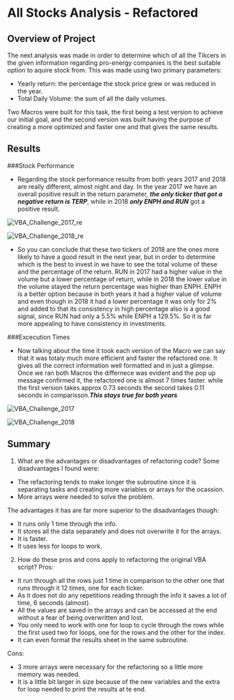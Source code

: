 # All Stocks Analysis - Refactored

## Overview of Project

The next analysis was made in order to determine which of all the Tikcers in the given information regarding pro-energy companies is the best suitable option to aquire stock from. This was made using two primary parameters:
- Yearly return: the percentage the stock price grew or was reduced in the year. 
- Total Daily Volume: the sum of all the daily volumes.

Two Macros were built for this task, the first being a test version to achieve our initial goal, and the second version was built having the purpose of creating a more optimized and faster one and that gives the same results.  

## Results

###Stock Performance
- Regarding the stock performance results from both years 2017 and 2018 are really different, almost night and day. In the year 2017 we have an overall positive result in the return parameter, ***the only ticker that got a negative return is TERP***, while in 2018 ***only ENPH and RUN*** got a positive result. 


![VBA_Challenge_2017_re](https://user-images.githubusercontent.com/110573146/194690778-40df423b-9a00-4d1b-a12f-ed29f325091a.png)


![VBA_Challenge_2018_re](https://user-images.githubusercontent.com/110573146/194690787-69277f5f-eaf9-409b-a887-3dc354e0bd0f.png)


- So you can conclude that these two tickers of 2018 are the ones more likely to have a good result in the next year, but in order to determine which is the best to invest in we have to see the total volume of these and the percentage of the return. RUN in 2017 had a higher value in the volume but a lower percentage of return, while in 2018 the lower value in the volume stayed the return percentage was higher than ENPH. ENPH is a better option because in both years it had a higher value of volume and even though in 2018 it had a lower percentage it was only for 2% and added to that its consistency in high percentage also is a good signal, since RUN had only a 5.5% while ENPH a 129.5%. So it is far more appealing to have consistency in investments.

###Excecution Times
- Now talking about the time it took each version of the Macro we can say that it was totaly much more efficient and faster the refactored one. It gives all the correct information well formatted and in just a glimpse. Once we ran both Macros the differnece was evident and the pop up message confirmed it, the refactored one is almost 7 times faster. while the first version takes approx 0.73 seconds the second takes 0.11 seconds in comparisson.***This stays true for both years***


![VBA_Challenge_2017](https://user-images.githubusercontent.com/110573146/194691069-4eac8a74-da96-4a8a-8e7b-a03133eecf76.png)


![VBA_Challenge_2018](https://user-images.githubusercontent.com/110573146/194691073-3e0596a7-5675-4085-b6b3-09813b545593.png)


## Summary
1. What are the advantages or disadvantages of refactoring code?
Some disadvantages I found were:
- The refactoring tends to make longer the subroutine since it is separating tasks and creating more variables or arrays for the ocassion.
- More arrays were needed to solve the problem. 

The advantages it has are far more superior to the disadvantages though:
- It runs only 1 time through the info.
- It stores all the data separately and does not overwrite it for the arrays.
- It is faster.
- It uses less for loops to work.

2. How do these pros and cons apply to refactoring the original VBA script?
Pros:
- It run through all the rows just 1 time in comparison to the other one that runs through it 12 times, one for each ticker.
- As it does not do any repetitions reading through the info it saves a lot of time, 6 seconds (almost).
- All the values are saved in the arrays and can be accessed at the end without a fear of being overwritten and lost. 
- You only need to work with one for loop to cycle through the rows while the first used two for loops, one for the rows and the other for the index.
- It can even format the results sheet in the same subroutine.

Cons:
- 3 more arrays were necessary for the refactoring so a little more memory was needed.
- It is a little bit larger in size because of the new variables and the extra for loop needed to print the results at te end.
